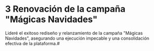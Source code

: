 # 3 Renovación de la campaña "Mágicas Navidades"
Lideré el exitoso rediseño y relanzamiento de la campaña "Mágicas Navidades", asegurando una ejecución impecable y una consolidación efectiva de la plataforma.#